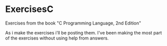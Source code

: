 # ExercisesC
Exercises from the book "C Programming Language, 2nd Edition" 

As i make the exercises i'll be posting them.
I've been making the most part of the exercises without using help from answers.

